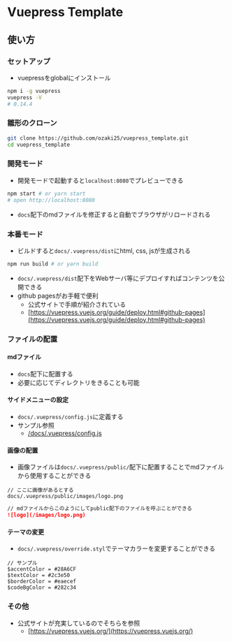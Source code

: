 # Vuepress Template

## 使い方

### セットアップ

- vuepressをglobalにインストール

```bash
npm i -g vuepress
vuepress -V
# 0.14.4
```

### 雛形のクローン

```bash
git clone https://github.com/ozaki25/vuepress_template.git
cd vuepress_template
```

### 開発モード

- 開発モードで起動すると`localhost:8080`でプレビューできる

```bash
npm start # or yarn start
# open http://localhost:8080
```

- `docs`配下のmdファイルを修正すると自動でブラウザがリロードされる

### 本番モード

- ビルドすると`docs/.vuepress/dist`にhtml, css, jsが生成される

```bash
npm run build # or yarn build
```

- `docs/.vuepress/dist`配下をWebサーバ等にデプロイすればコンテンツを公開できる
- github pagesがお手軽で便利
    - 公式サイトで手順が紹介されている
    - [https://vuepress.vuejs.org/guide/deploy.html#github-pages](https://vuepress.vuejs.org/guide/deploy.html#github-pages)

### ファイルの配置

#### mdファイル

- `docs`配下に配置する
- 必要に応じてディレクトリをきることも可能

#### サイドメニューの設定

- `docs/.vuepress/config.js`に定義する
- サンプル参照
    - [/docs/.vuepress/config.js](./docs/.vuepress/config.js#L4)

#### 画像の配置

- 画像ファイルは`docs/.vuepress/public/`配下に配置することでmdファイルから使用することができる

```
// ここに画像があるとする
docs/.vuepress/public/images/logo.png
```

```md
// mdファイルからこのようにしてpublic配下のファイルを呼ぶことができる
![logo](/images/logo.png)
```

#### テーマの変更

- `docs/.vuepress/override.styl`でテーマカラーを変更することができる

```styl
// サンプル
$accentColor = #28A6CF
$textColor = #2c3e50
$borderColor = #eaecef
$codeBgColor = #282c34
```

### その他

- 公式サイトが充実しているのでそちらを参照
    - [https://vuepress.vuejs.org/](https://vuepress.vuejs.org/)

